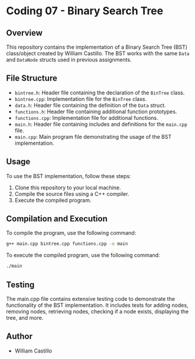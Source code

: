 # Coding 07 - Binary Search Tree

## Overview

This repository contains the implementation of a Binary Search Tree (BST) class/object created by William Castillo. The BST works with the same `Data` and `DataNode` structs used in previous assignments.

## File Structure

- `bintree.h`: Header file containing the declaration of the `BinTree` class.
- `bintree.cpp`: Implementation file for the `BinTree` class.
- `data.h`: Header file containing the definition of the `Data` struct.
- `functions.h`: Header file containing additional function prototypes.
- `functions.cpp`: Implementation file for additional functions.
- `main.h`: Header file containing includes and definitions for the `main.cpp` file.
- `main.cpp`: Main program file demonstrating the usage of the BST implementation.

## Usage

To use the BST implementation, follow these steps:

1. Clone this repository to your local machine.
2. Compile the source files using a C++ compiler.
3. Execute the compiled program.

## Compilation and Execution

To compile the program, use the following command:

```bash
g++ main.cpp bintree.cpp functions.cpp -o main
```

To execute the compiled program, use the following command:
```bash
./main
```

## Testing
The main.cpp file contains extensive testing code to demonstrate the functionality of the BST implementation. It includes tests for adding nodes, removing nodes, retrieving nodes, checking if a node exists, displaying the tree, and more.

## Author
- William Castillo
